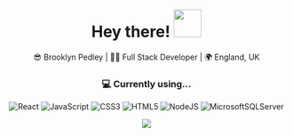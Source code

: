 <div align="center">
<h1> Hey there! <img src="https://media.giphy.com/media/v1.Y2lkPTc5MGI3NjExOGpnbjZxejBkY2JqbHA5YTU5NG1oNjkzNDFpZDhlZzAyaXo4emVocyZlcD12MV9pbnRlcm5hbF9naWZfYnlfaWQmY3Q9cw/H8FP5CniGPbB4zFnRR/giphy.gif" width="50"></h1>
</div>

<div align="center">
😎 Brooklyn Pedley | 👩‍💻 Full Stack Developer | 🌍 England, UK
</div>

<div align="center">
<h3>💻 Currently using...</h3>

![React](https://img.shields.io/badge/react-%2320232a.svg?style=for-the-badge&logo=react&logoColor=%2361DAFB) ![JavaScript](https://img.shields.io/badge/javascript-%23323330.svg?style=for-the-badge&logo=javascript&logoColor=%23F7DF1E) ![CSS3](https://img.shields.io/badge/css3-%231572B6.svg?style=for-the-badge&logo=css3&logoColor=white) ![HTML5](https://img.shields.io/badge/html5-%23E34F26.svg?style=for-the-badge&logo=html5&logoColor=white) ![NodeJS](https://img.shields.io/badge/node.js-6DA55F?style=for-the-badge&logo=node.js&logoColor=white) ![MicrosoftSQLServer](https://img.shields.io/badge/Microsoft%20SQL%20Server-CC2927?style=for-the-badge&logo=microsoft%20sql%20server&logoColor=white)
</div>

<div align="center">
<img src="https://media.giphy.com/media/v1.Y2lkPTc5MGI3NjExejF5dzF6OTE0ZW11Yzc4bnl1ZHVlaDE4dWFmZnh1YWs2MGNid2ZqZSZlcD12MV9pbnRlcm5hbF9naWZfYnlfaWQmY3Q9Zw/3orieVXeNFRhdfdGYE/giphy.gif">
</div>
<!--
**BrooklynP/BrooklynP** is a ✨ _special_ ✨ repository because its `README.md` (this file) appears on your GitHub profile.

Here are some ideas to get you started:

- 🔭 I’m currently working on ...
- 🌱 I’m currently learning ...
- 👯 I’m looking to collaborate on ...
- 🤔 I’m looking for help with ...
- 💬 Ask me about ...
- 📫 How to reach me: ...
- 😄 Pronouns: ...
- ⚡ Fun fact: ...
-->
